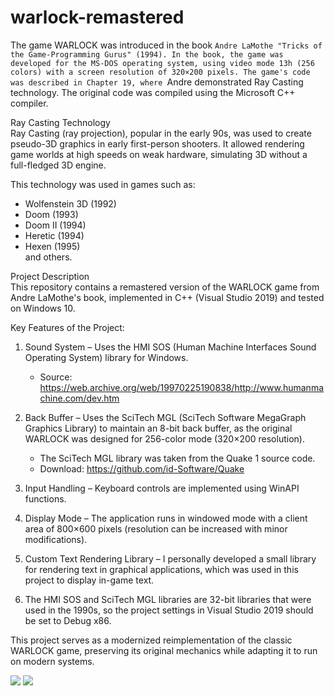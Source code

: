 # warlock-remastered

The game WARLOCK was introduced in the book `Andre LaMothe "Tricks of the Game-Programming Gurus" (1994). In the book, the game was developed for the MS-DOS operating system, using video mode 13h (256 colors) with a screen resolution of 320×200 pixels. The game's code was described in Chapter 19, where `Andre demonstrated Ray Casting technology. The original code was compiled using the Microsoft C++ compiler.


Ray Casting Technology  
Ray Casting (ray projection), popular in the early 90s, was used to create pseudo-3D graphics in early first-person shooters. It allowed rendering game worlds at high speeds on weak hardware, simulating 3D without a full-fledged 3D engine.  

This technology was used in games such as:  
- Wolfenstein 3D (1992)  
- Doom (1993)  
- Doom II (1994)  
- Heretic (1994)  
- Hexen (1995)  
and others.  

Project Description  
This repository contains a remastered version of the WARLOCK game from Andre LaMothe's book, implemented in C++ (Visual Studio 2019) and tested on Windows 10.  

Key Features of the Project:  


1. Sound System – Uses the HMI SOS (Human Machine Interfaces Sound Operating System) library for Windows.  
   - Source: https://web.archive.org/web/19970225190838/http://www.humanmachine.com/dev.htm  


2. Back Buffer – Uses the SciTech MGL (SciTech Software MegaGraph Graphics Library) to maintain an 8-bit back buffer, as the original WARLOCK was designed for 256-color mode (320×200 resolution).  
   - The SciTech MGL library was taken from the Quake 1 source code.  
   - Download: https://github.com/id-Software/Quake  


3. Input Handling – Keyboard controls are implemented using WinAPI functions.  


4. Display Mode – The application runs in windowed mode with a client area of 800×600 pixels (resolution can be increased with minor modifications).  


5. Custom Text Rendering Library – I personally developed a small library for rendering text in graphical applications, which was used in this project to display in-game text.  


6. The HMI SOS and SciTech MGL libraries are 32-bit libraries that were used in the 1990s, so the project settings in Visual Studio 2019 should be set to Debug x86.  


This project serves as a modernized reimplementation of the classic WARLOCK game, preserving its original mechanics while adapting it to run on modern systems.

<img src="https://github.com/ed-kurlyak/warlock-remastered/blob/main/pics/pic1.png">

<img src="https://github.com/ed-kurlyak/warlock-remastered/blob/main/pics/pic2.png">
